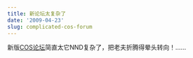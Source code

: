```yaml
---
title: 新论坛太复杂了
date: '2009-04-23'
slug: complicated-cos-forum
---
```


新版[COS论坛](https://cosx.org/bbs)简直太它NND复杂了，把老夫折腾得晕头转向！……
